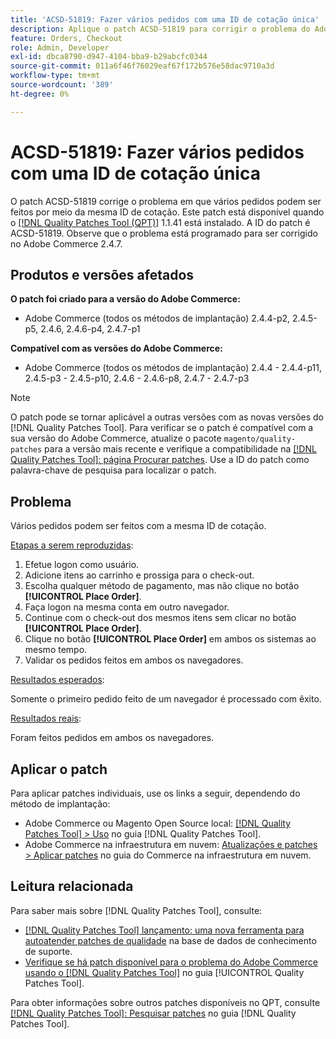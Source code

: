 ```yaml
---
title: 'ACSD-51819: Fazer vários pedidos com uma ID de cotação única'
description: Aplique o patch ACSD-51819 para corrigir o problema do Adobe Commerce em que vários pedidos podem ser feitos por meio da mesma ID de cotação.
feature: Orders, Checkout
role: Admin, Developer
exl-id: dbca8790-d947-4104-bba9-b29abcfc0344
source-git-commit: 011a6f46f76029eaf67f172b576e58dac9710a3d
workflow-type: tm+mt
source-wordcount: '389'
ht-degree: 0%

---
```


# ACSD-51819: Fazer vários pedidos com uma ID de cotação única

O patch ACSD-51819 corrige o problema em que vários pedidos podem ser feitos por meio da mesma ID de cotação. Este patch está disponível quando o [[!DNL Quality Patches Tool (QPT)]](https://experienceleague.adobe.com/pt-br/docs/commerce-operations/tools/quality-patches-tool/quality-patches-tool-to-self-serve-quality-patches) 1.1.41 está instalado. A ID do patch é ACSD-51819. Observe que o problema está programado para ser corrigido no Adobe Commerce 2.4.7.

## Produtos e versões afetados

**O patch foi criado para a versão do Adobe Commerce:**

* Adobe Commerce (todos os métodos de implantação) 2.4.4-p2, 2.4.5-p5, 2.4.6, 2.4.6-p4, 2.4.7-p1

**Compatível com as versões do Adobe Commerce:**

* Adobe Commerce (todos os métodos de implantação) 2.4.4 - 2.4.4-p11, 2.4.5-p3 - 2.4.5-p10, 2.4.6 - 2.4.6-p8, 2.4.7 - 2.4.7-p3

>[!NOTE]
>
>O patch pode se tornar aplicável a outras versões com as novas versões do [!DNL Quality Patches Tool]. Para verificar se o patch é compatível com a sua versão do Adobe Commerce, atualize o pacote `magento/quality-patches` para a versão mais recente e verifique a compatibilidade na [[!DNL Quality Patches Tool]: página Procurar patches](https://experienceleague.adobe.com/tools/commerce-quality-patches/index.html?lang=pt-BR). Use a ID do patch como palavra-chave de pesquisa para localizar o patch.

## Problema

Vários pedidos podem ser feitos com a mesma ID de cotação.

<u>Etapas a serem reproduzidas</u>:

1. Efetue logon como usuário.
1. Adicione itens ao carrinho e prossiga para o check-out.
1. Escolha qualquer método de pagamento, mas não clique no botão **[!UICONTROL Place Order]**.
1. Faça logon na mesma conta em outro navegador.
1. Continue com o check-out dos mesmos itens sem clicar no botão **[!UICONTROL Place Order]**.
1. Clique no botão **[!UICONTROL Place Order]** em ambos os sistemas ao mesmo tempo.
1. Validar os pedidos feitos em ambos os navegadores.

<u>Resultados esperados</u>:

Somente o primeiro pedido feito de um navegador é processado com êxito.

<u>Resultados reais</u>:

Foram feitos pedidos em ambos os navegadores.

## Aplicar o patch

Para aplicar patches individuais, use os links a seguir, dependendo do método de implantação:

* Adobe Commerce ou Magento Open Source local: [[!DNL Quality Patches Tool] > Uso](/help/tools/quality-patches-tool/usage.md) no guia [!DNL Quality Patches Tool].
* Adobe Commerce na infraestrutura em nuvem: [Atualizações e patches > Aplicar patches](https://experienceleague.adobe.com/docs/commerce-cloud-service/user-guide/develop/upgrade/apply-patches.html?lang=pt-BR) no guia do Commerce na infraestrutura em nuvem.

## Leitura relacionada

Para saber mais sobre [!DNL Quality Patches Tool], consulte:

* [[!DNL Quality Patches Tool] lançamento: uma nova ferramenta para autoatender patches de qualidade](https://experienceleague.adobe.com/pt-br/docs/commerce-operations/tools/quality-patches-tool/quality-patches-tool-to-self-serve-quality-patches) na base de dados de conhecimento de suporte.
* [Verifique se há patch disponível para o problema do Adobe Commerce usando o  [!DNL Quality Patches Tool]](/help/tools/quality-patches-tool/patches-available-in-qpt/check-patch-for-magento-issue-with-magento-quality-patches.md) no guia [!UICONTROL Quality Patches Tool].


Para obter informações sobre outros patches disponíveis no QPT, consulte [[!DNL Quality Patches Tool]: Pesquisar patches](https://experienceleague.adobe.com/tools/commerce-quality-patches/index.html?lang=pt-BR) no guia [!DNL Quality Patches Tool].
